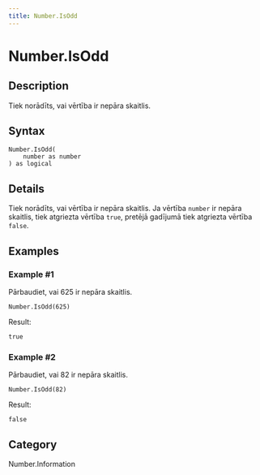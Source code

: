 ```yaml
---
title: Number.IsOdd
---
```


# Number.IsOdd


## Description

Tiek norādīts, vai vērtība ir nepāra skaitlis.


## Syntax

```powerquery
Number.IsOdd(
    number as number
) as logical
```


## Details

Tiek norādīts, vai vērtība ir nepāra skaitlis. Ja vērtība <code>number</code> ir nepāra skaitlis, tiek atgriezta vērtība <code>true</code>, pretējā gadījumā tiek atgriezta vērtība <code>false</code>.


## Examples

### Example #1 
Pārbaudiet, vai 625 ir nepāra skaitlis.
```powerquery
Number.IsOdd(625)
```

Result: 
```powerquery
true
```


### Example #2 
Pārbaudiet, vai 82 ir nepāra skaitlis.
```powerquery
Number.IsOdd(82)
```

Result: 
```powerquery
false
```




## Category
Number.Information
